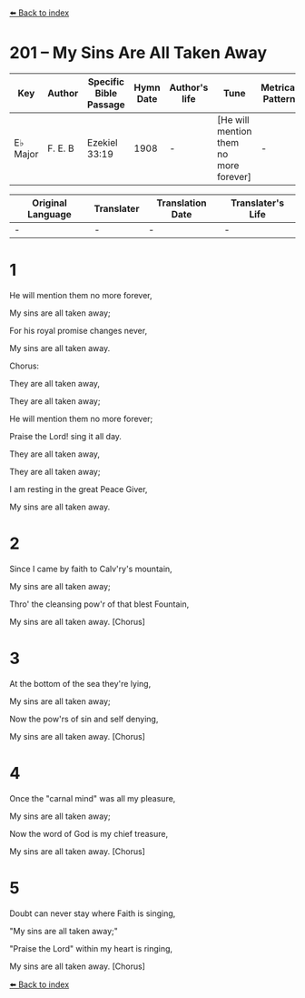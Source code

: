 [⬅️ Back to index](../README.md)

# 201 – My Sins Are All Taken Away

Key | Author   | Specific Bible Passage     |Hymn Date |Author's life |Tune |Metrical Pattern   |Composer/Source
-- | --------- | ---------------------------|----------|--------------|-----|-------------------|-------------  
E♭ Major |F. E. B |Ezekiel 33:19 |1908 |- |[He will mention them no more forever] |- |F. E. Belden

Original Language | Translater | Translation Date   | Translater's Life  
----------------- | --------- | --------------------|-------------     
\- |- |- |-




# 1

He will mention them no more forever,

My sins are all taken away;

For his royal promise changes never,

My sins are all taken away.



Chorus:

They are all taken away,

They are all taken away;

He will mention them no more forever;

Praise the Lord!  sing it all day.

They are all taken away,

They are all taken away;

I am resting in the great Peace Giver, 

My sins are all taken away.



# 2

Since I came by faith to Calv'ry's mountain,

My sins are all taken away;

Thro' the cleansing pow'r of that blest Fountain,

My sins are all taken away.  [Chorus]



# 3

At the bottom of the sea they're lying,

My sins are all taken away;

Now the pow'rs of sin and self denying,

My sins are all taken away.  [Chorus]



# 4

Once the "carnal mind" was all my pleasure,

My sins are all taken away;

Now the word of God is my chief treasure,

My sins are all taken away.  [Chorus]



# 5

Doubt can never stay where Faith is singing,

"My sins are all taken away;"

"Praise the Lord" within my heart is ringing,

My sins are all taken away.  [Chorus]

[⬅️ Back to index](../README.md)
